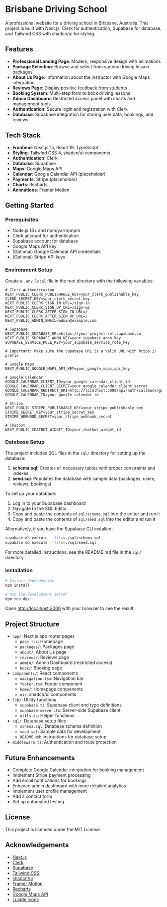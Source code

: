 # Brisbane Driving School

A professional website for a driving school in Brisbane, Australia. This project is built with Next.js, Clerk for authentication, Supabase for database, and Tailwind CSS with shadcn/ui for styling.

## Features

- **Professional Landing Page**: Modern, responsive design with animations
- **Package Selection**: Browse and select from various driving lesson packages
- **About Us Page**: Information about the instructor with Google Maps integration
- **Reviews Page**: Display positive feedback from students
- **Booking System**: Multi-step form to book driving lessons
- **Admin Dashboard**: Restricted access panel with charts and management tools
- **Authentication**: Secure login and registration with Clerk
- **Database**: Supabase integration for storing user data, bookings, and reviews

## Tech Stack

- **Frontend**: Next.js 15, React 19, TypeScript
- **Styling**: Tailwind CSS 4, shadcn/ui components
- **Authentication**: Clerk
- **Database**: Supabase
- **Maps**: Google Maps API
- **Calendar**: Google Calendar API (placeholder)
- **Payments**: Stripe (placeholder)
- **Charts**: Recharts
- **Animations**: Framer Motion

## Getting Started

### Prerequisites

- Node.js 18+ and npm/yarn/pnpm
- Clerk account for authentication
- Supabase account for database
- Google Maps API key
- (Optional) Google Calendar API credentials
- (Optional) Stripe API keys

### Environment Setup

Create a `.env.local` file in the root directory with the following variables:

```
# Clerk Authentication
NEXT_PUBLIC_CLERK_PUBLISHABLE_KEY=your_clerk_publishable_key
CLERK_SECRET_KEY=your_clerk_secret_key
NEXT_PUBLIC_CLERK_SIGN_IN_URL=/sign-in
NEXT_PUBLIC_CLERK_SIGN_UP_URL=/sign-up
NEXT_PUBLIC_CLERK_AFTER_SIGN_IN_URL=/
NEXT_PUBLIC_CLERK_AFTER_SIGN_UP_URL=/
NEXT_PUBLIC_ADMIN_EMAIL=admin@example.com

# Supabase
NEXT_PUBLIC_SUPABASE_URL=https://your-project-ref.supabase.co
NEXT_PUBLIC_SUPABASE_ANON_KEY=your_supabase_anon_key
SUPABASE_SERVICE_ROLE_KEY=your_supabase_service_role_key

# Important: Make sure the Supabase URL is a valid URL with https:// prefix

# Google Maps
NEXT_PUBLIC_GOOGLE_MAPS_API_KEY=your_google_maps_api_key

# Google Calendar
GOOGLE_CALENDAR_CLIENT_ID=your_google_calendar_client_id
GOOGLE_CALENDAR_CLIENT_SECRET=your_google_calendar_client_secret
GOOGLE_CALENDAR_REDIRECT_URI=http://localhost:3000/api/auth/callback/google
GOOGLE_CALENDAR_ID=your_google_calendar_id

# Stripe
NEXT_PUBLIC_STRIPE_PUBLISHABLE_KEY=your_stripe_publishable_key
STRIPE_SECRET_KEY=your_stripe_secret_key
STRIPE_WEBHOOK_SECRET=your_stripe_webhook_secret

# Chatbot
NEXT_PUBLIC_CHATBOT_WIDGET_ID=your_chatbot_widget_id
```

### Database Setup

The project includes SQL files in the `sql/` directory for setting up the database:

1. **schema.sql**: Creates all necessary tables with proper constraints and indexes
2. **seed.sql**: Populates the database with sample data (packages, users, reviews, bookings)

To set up your database:

1. Log in to your Supabase dashboard
2. Navigate to the SQL Editor
3. Copy and paste the contents of `sql/schema.sql` into the editor and run it
4. Copy and paste the contents of `sql/seed.sql` into the editor and run it

Alternatively, if you have the Supabase CLI installed:

```bash
supabase db execute --file=./sql/schema.sql
supabase db execute --file=./sql/seed.sql
```

For more detailed instructions, see the README.md file in the `sql/` directory.

### Installation

```bash
# Install dependencies
npm install

# Run the development server
npm run dev
```

Open [http://localhost:3000](http://localhost:3000) with your browser to see the result.

## Project Structure

- `app/`: Next.js app router pages
  - `page.tsx`: Homepage
  - `packages/`: Packages page
  - `about/`: About Us page
  - `reviews/`: Reviews page
  - `admin/`: Admin Dashboard (restricted access)
  - `book/`: Booking page
- `components/`: React components
  - `navigation.tsx`: Navigation bar
  - `footer.tsx`: Footer component
  - `home/`: Homepage components
  - `ui/`: shadcn/ui components
- `lib/`: Utility functions
  - `supabase.ts`: Supabase client and type definitions
  - `supabase-server.ts`: Server-side Supabase client
  - `utils.ts`: Helper functions
- `sql/`: Database setup files
  - `schema.sql`: Database schema definition
  - `seed.sql`: Sample data for development
  - `README.md`: Instructions for database setup
- `middleware.ts`: Authentication and route protection

## Future Enhancements

- Complete Google Calendar integration for booking management
- Implement Stripe payment processing
- Add email notifications for bookings
- Enhance admin dashboard with more detailed analytics
- Implement user profile management
- Add a contact form
- Set up automated testing

## License

This project is licensed under the MIT License.

## Acknowledgements

- [Next.js](https://nextjs.org)
- [Clerk](https://clerk.dev)
- [Supabase](https://supabase.io)
- [Tailwind CSS](https://tailwindcss.com)
- [shadcn/ui](https://ui.shadcn.com)
- [Framer Motion](https://www.framer.com/motion)
- [Recharts](https://recharts.org)
- [Google Maps API](https://developers.google.com/maps)
- [Lucide Icons](https://lucide.dev)
